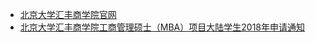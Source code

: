 

- [北京大学汇丰商学院官网](http://www.phbs.pku.edu.cn/)
- [北京大学汇丰商学院工商管理硕士（MBA）项目大陆学生2018年申请通知](http://www.mbachina.com/html/mbazsxx/201709/111938.html)

